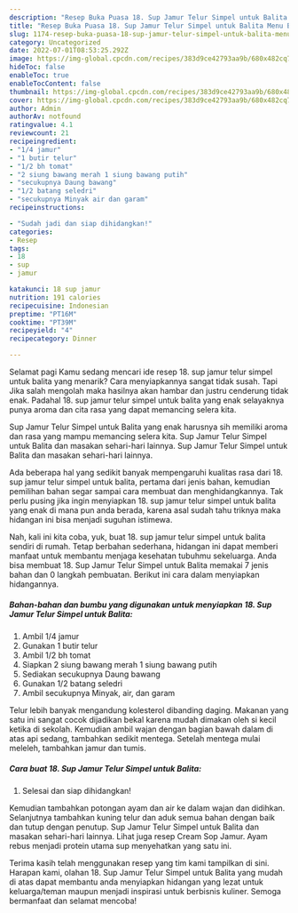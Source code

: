 ```yaml
---
description: "Resep Buka Puasa 18. Sup Jamur Telur Simpel untuk Balita Menu Buka Puas"
title: "Resep Buka Puasa 18. Sup Jamur Telur Simpel untuk Balita Menu Buka Puas"
slug: 1174-resep-buka-puasa-18-sup-jamur-telur-simpel-untuk-balita-menu-buka-puas
category: Uncategorized
date: 2022-07-01T08:53:25.292Z
image: https://img-global.cpcdn.com/recipes/383d9ce42793aa9b/680x482cq70/18-sup-jamur-telur-simpel-untuk-balita-foto-resep-utama.jpg
hideToc: false
enableToc: true
enableTocContent: false
thumbnail: https://img-global.cpcdn.com/recipes/383d9ce42793aa9b/680x482cq70/18-sup-jamur-telur-simpel-untuk-balita-foto-resep-utama.jpg
cover: https://img-global.cpcdn.com/recipes/383d9ce42793aa9b/680x482cq70/18-sup-jamur-telur-simpel-untuk-balita-foto-resep-utama.jpg
author: Admin
authorAv: notfound
ratingvalue: 4.1
reviewcount: 21
recipeingredient:
- "1/4 jamur"
- "1 butir telur"
- "1/2 bh tomat"
- "2 siung bawang merah 1 siung bawang putih"
- "secukupnya Daung bawang"
- "1/2 batang seledri"
- "secukupnya Minyak air dan garam"
recipeinstructions:

- "Sudah jadi dan siap dihidangkan!"
categories:
- Resep
tags:
- 18
- sup
- jamur

katakunci: 18 sup jamur 
nutrition: 191 calories
recipecuisine: Indonesian
preptime: "PT16M"
cooktime: "PT39M"
recipeyield: "4"
recipecategory: Dinner

---
```



Selamat pagi Kamu sedang mencari ide resep 18. sup jamur telur simpel untuk balita yang menarik? Cara menyiapkannya sangat tidak susah. Tapi Jika salah mengolah maka hasilnya akan hambar dan justru cenderung tidak enak. Padahal 18. sup jamur telur simpel untuk balita yang enak selayaknya punya aroma dan cita rasa yang dapat memancing selera kita.


Sup Jamur Telur Simpel untuk Balita yang enak harusnya sih memiliki aroma dan rasa yang mampu memancing selera kita. Sup Jamur Telur Simpel untuk Balita dan masakan sehari-hari lainnya. Sup Jamur Telur Simpel untuk Balita dan masakan sehari-hari lainnya.

Ada beberapa hal yang sedikit banyak mempengaruhi kualitas rasa dari 18. sup jamur telur simpel untuk balita, pertama dari jenis bahan, kemudian pemilihan bahan segar sampai cara membuat dan menghidangkannya. Tak perlu pusing jika ingin menyiapkan 18. sup jamur telur simpel untuk balita yang enak di mana pun anda berada, karena asal sudah tahu triknya maka hidangan ini bisa menjadi suguhan istimewa.


Nah, kali ini kita coba, yuk, buat 18. sup jamur telur simpel untuk balita sendiri di rumah. Tetap berbahan sederhana, hidangan ini dapat memberi manfaat untuk membantu menjaga kesehatan tubuhmu sekeluarga. Anda bisa membuat 18. Sup Jamur Telur Simpel untuk Balita memakai 7 jenis bahan dan 0 langkah pembuatan. Berikut ini cara dalam menyiapkan hidangannya.

<!--inarticleads1-->

##### Bahan-bahan dan bumbu yang digunakan untuk menyiapkan 18. Sup Jamur Telur Simpel untuk Balita:

1. Ambil 1/4 jamur
1. Gunakan 1 butir telur
1. Ambil 1/2 bh tomat
1. Siapkan 2 siung bawang merah 1 siung bawang putih
1. Sediakan secukupnya Daung bawang
1. Gunakan 1/2 batang seledri
1. Ambil secukupnya Minyak, air, dan garam


Telur lebih banyak mengandung kolesterol dibanding daging. Makanan yang satu ini sangat cocok dijadikan bekal karena mudah dimakan oleh si kecil ketika di sekolah. Kemudian ambil wajan dengan bagian bawah dalam di atas api sedang, tambahkan sedikit mentega. Setelah mentega mulai meleleh, tambahkan jamur dan tumis. 

<!--inarticleads2-->

##### Cara buat 18. Sup Jamur Telur Simpel untuk Balita:


1. Selesai dan siap dihidangkan!

Kemudian tambahkan potongan ayam dan air ke dalam wajan dan didihkan. Selanjutnya tambahkan kuning telur dan aduk semua bahan dengan baik dan tutup dengan penutup. Sup Jamur Telur Simpel untuk Balita dan masakan sehari-hari lainnya. Lihat juga resep Cream Sop Jamur. Ayam rebus menjadi protein utama sup menyehatkan yang satu ini. 

Terima kasih telah menggunakan resep yang tim kami tampilkan di sini. Harapan kami, olahan 18. Sup Jamur Telur Simpel untuk Balita yang mudah di atas dapat membantu anda menyiapkan hidangan yang lezat untuk keluarga/teman maupun menjadi inspirasi untuk berbisnis kuliner. Semoga bermanfaat dan selamat mencoba!
